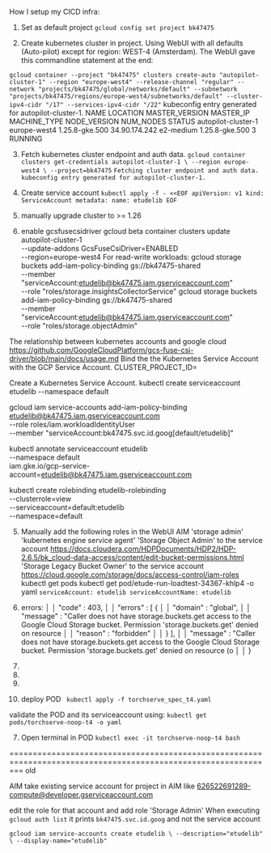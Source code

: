 How I setup my CICD infra:


1) Set as default project 
`
gcloud config set project bk47475
`

2) Create kubernetes cluster in project. Using WebUI with all defaults (Auto-pilot) except for region: WEST-4 (Amsterdam). The WebUI gave this commandline statement at the end:

`
gcloud container --project "bk47475" clusters create-auto "autopilot-cluster-1" --region "europe-west4" --release-channel "regular" --network "projects/bk47475/global/networks/default" --subnetwork "projects/bk47475/regions/europe-west4/subnetworks/default" --cluster-ipv4-cidr "/17" --services-ipv4-cidr "/22"
`
kubeconfig entry generated for autopilot-cluster-1.
NAME                 LOCATION      MASTER_VERSION  MASTER_IP      MACHINE_TYPE  NODE_VERSION    NUM_NODES  STATUS
autopilot-cluster-1  europe-west4  1.25.8-gke.500  34.90.174.242  e2-medium     1.25.8-gke.500  3          RUNNING


3) Fetch kubernetes cluster endpoint and auth data.
`
gcloud container clusters get-credentials autopilot-cluster-1 \
    --region europe-west4 \
    --project=bk47475
`
`
Fetching cluster endpoint and auth data.
kubeconfig entry generated for autopilot-cluster-1.
`

4) Create service account
`
kubectl apply -f - <<EOF
apiVersion: v1
kind: ServiceAccount
metadata:
  name: etudelib
EOF
`

5) manually upgrade cluster to >= 1.26
6) enable gcsfusecsidriver
gcloud beta container clusters update autopilot-cluster-1 \
    --update-addons GcsFuseCsiDriver=ENABLED \
    --region=europe-west4
For read-write workloads: 
gcloud storage buckets add-iam-policy-binding gs://bk47475-shared \
    --member "serviceAccount:etudelib@bk47475.iam.gserviceaccount.com" \
    --role "roles/storage.insightsCollectorService"
gcloud storage buckets add-iam-policy-binding gs://bk47475-shared \
    --member "serviceAccount:etudelib@bk47475.iam.gserviceaccount.com" \
    --role "roles/storage.objectAdmin"


The relationship between kubernetes accounts and google cloud
https://github.com/GoogleCloudPlatform/gcs-fuse-csi-driver/blob/main/docs/usage.md
Bind the the Kubernetes Service Account with the GCP Service Account.
CLUSTER_PROJECT_ID=<cluster-project-id>

Create a Kubernetes Service Account.
kubectl create serviceaccount etudelib --namespace default

gcloud iam service-accounts add-iam-policy-binding etudelib@bk47475.iam.gserviceaccount.com \
    --role roles/iam.workloadIdentityUser \
    --member "serviceAccount:bk47475.svc.id.goog[default/etudelib]"

kubectl annotate serviceaccount etudelib \
    --namespace default \
    iam.gke.io/gcp-service-account=etudelib@bk47475.iam.gserviceaccount.com



kubectl create rolebinding etudelib-rolebinding \
   --clusterrole=view \
   --serviceaccount=default:etudelib \
   --namespace=default

5) Manually add the following roles in the WebUI AIM
'storage admin'
'kubernetes engine service agent'
'Storage Object Admin' to the service account https://docs.cloudera.com/HDPDocuments/HDP2/HDP-2.6.5/bk_cloud-data-access/content/edit-bucket-permissions.html
'Storage Legacy Bucket Owner' to the service account https://cloud.google.com/storage/docs/access-control/iam-roles
kubectl get pods
kubectl get pod/etude-run-loadtest-34367-khlp4 -o yaml
  `serviceAccount: etudelib
  serviceAccountName: etudelib
  `
7) errors:
                                                                                                           │
│   "code" : 403,                                                                                                                                           │
│   "errors" : [ {                                                                                                                                          │
│     "domain" : "global",                                                                                                                                  │
│     "message" : "Caller does not have storage.buckets.get access to the Google Cloud Storage bucket. Permission 'storage.buckets.get' denied on resource  │
│     "reason" : "forbidden"                                                                                                                                │
│   } ],                                                                                                                                                    │
│   "message" : "Caller does not have storage.buckets.get access to the Google Cloud Storage bucket. Permission 'storage.buckets.get' denied on resource (o │
│ }                                              


7) 
8) 
9) 
10) deploy POD
` 
kubectl apply -f torchserve_spec_t4.yaml
`

validate the POD and its serviceaccount using:
`
kubectl get pods/torchserve-noop-t4 -o yaml
`

7) Open terminal in POD
`
kubectl exec -it torchserve-noop-t4 bash
`










===============================================================================================================
old


AIM
take existing service account for project in AIM like 626522691289-compute@developer.gserviceaccount.com

edit the role for that account and add role 'Storage Admin'
When executing `gcloud auth list` it prints
`bk47475.svc.id.goog`
and not the service account

`
gcloud iam service-accounts create etudelib \
    --description="etudelib" \
    --display-name="etudelib"
`

